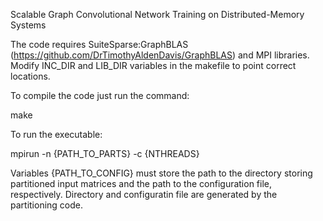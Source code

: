 
Scalable Graph Convolutional Network Training on Distributed-Memory Systems

The code requires SuiteSparse:GraphBLAS (https://github.com/DrTimothyAldenDavis/GraphBLAS) and MPI libraries. Modify INC_DIR and LIB_DIR variables in the makefile to point correct locations.

To compile the code just run the command:

make

To run the executable:

mpirun -n {PATH_TO_PARTS} -c {NTHREADS}

Variables {PATH_TO_CONFIG} must store the path to the directory storing partitioned input matrices and the path to the configuration file, respectively. Directory and configuratin file are generated by the partitioning code.
